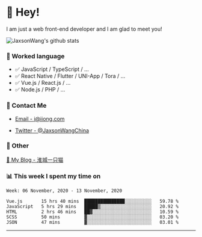 # 👋 Hey!

I am just a web front-end developer and I am glad to meet you!

![JaxsonWang's github stats](https://github-readme-stats.vercel.app/api?username=JaxsonWang&&show_icons=true&&title_color=1abc9c&&icon_color=1abc9c)


### 📝 Worked language

- ✅ JavaScript / TypeScript / ...
- ✅ React Native / Flutter / UNI-App / Tora / ...
- ✅ Vue.js / React.js / ...
- ✅ Node.js / PHP / ...

### 📮 Contact Me

- [Email - i@iiong.com](mailto:i@iiong.com)

- [Twitter - @JaxsonWangChina](https://twitter.com/JaxsonWangChina)

### 🤪 Other

[📌 My Blog - 淮城一只猫](https://iiong.com)

### 📊 This week I spent my time on

<!--START_SECTION:waka-->
```text
Week: 06 November, 2020 - 13 November, 2020

Vue.js       15 hrs 40 mins  ███████████████░░░░░░░░░░   59.78 % 
JavaScript   5 hrs 29 mins   █████▒░░░░░░░░░░░░░░░░░░░   20.92 % 
HTML         2 hrs 46 mins   ██▓░░░░░░░░░░░░░░░░░░░░░░   10.59 % 
SCSS         50 mins         ▓░░░░░░░░░░░░░░░░░░░░░░░░   03.20 % 
JSON         47 mins         ▓░░░░░░░░░░░░░░░░░░░░░░░░   03.01 % 
```
<!--END_SECTION:waka-->

---
